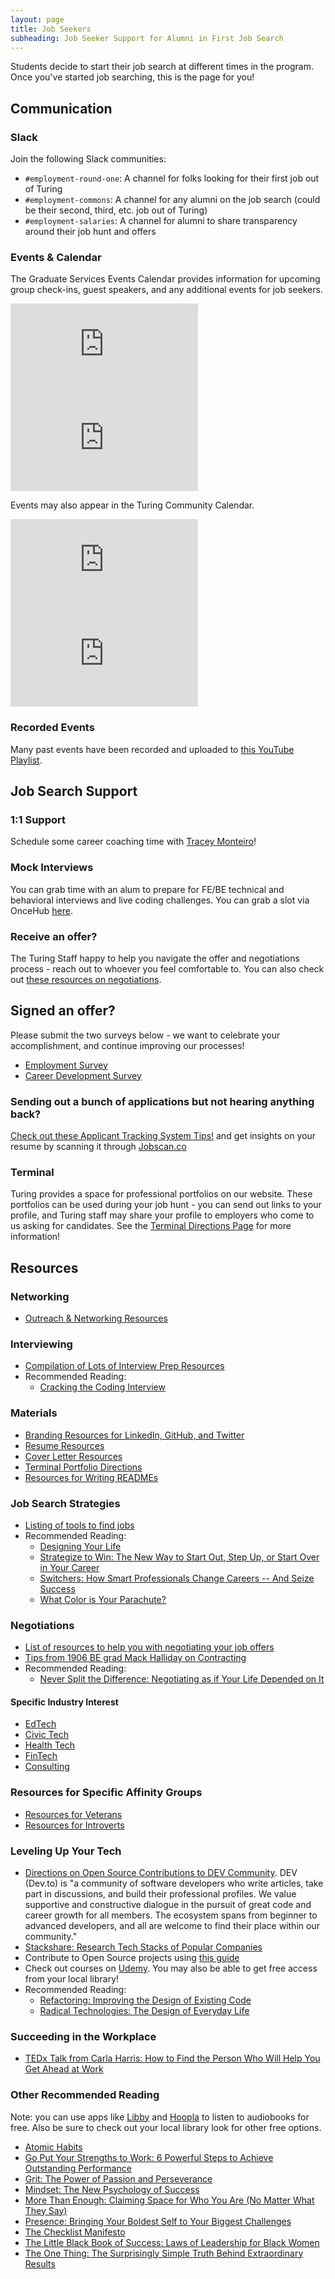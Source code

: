```yaml
---
layout: page
title: Job Seekers
subheading: Job Seeker Support for Alumni in First Job Search
---
```


Students decide to start their job search at different times in the program. Once you've started job searching, this is the page for you! 

## Communication

### Slack
Join  the following Slack communities:
- `#employment-round-one`: A channel for folks looking for their first job out of Turing
- `#employment-commons`: A channel for any alumni on the job search (could be their second, third, etc. job out of Turing)
- `#employment-salaries`: A channel for alumni to share transparency around their job hunt and offers

### Events & Calendar
The Graduate Services Events Calendar provides information for upcoming group check-ins, guest speakers, and any additional events for job seekers. 

<div class="responsive-iframe-container">
  <div class='tablet'>
    <iframe src="https://calendar.google.com/calendar/embed?src=casimircreative.com_1ljkgo2l95s8f2p1jpi6shq678%40group.calendar.google.com&ctz=America%2FDenver&amp;mode=week" style="border-width:0" frameborder="0" scrolling="no"></iframe>
  </div>
  <div class='desktop'>
    <iframe src="https://calendar.google.com/calendar/embed?src=casimircreative.com_1ljkgo2l95s8f2p1jpi6shq678%40group.calendar.google.com&ctz=America%2FDenver&amp;mode=week" style="border-width:0" frameborder="0" scrolling="no"></iframe>
  </div>
</div>

Events may also appear in the Turing Community Calendar.

<div class="responsive-iframe-container">
  <div class='tablet'>
    <iframe src="https://calendar.google.com/calendar/embed?showTitle=0&amp;showPrint=0&amp;showCalendars=0&amp;mode=AGENDA&amp;height=400&amp;wkst=1&amp;bgcolor=%23FFFFFF&amp;src=casimircreative.com_ronr9dk92ndvlhsk03kf8jd2ro%40group.calendar.google.com&amp;color=%2323164E&amp;ctz=America%2FDenver"
      style="border-width:0" frameborder="0" scrolling="no"></iframe>
  </div>
  <div class='desktop'>
    <iframe src="https://calendar.google.com/calendar/embed?showTitle=0&amp;showNav=1&amp;showDate=0&amp;showPrint=0&amp;showTabs=0&amp;showCalendars=0&amp;showTz=0&amp;mode=WEEK&amp;height=400&amp;wkst=1&amp;bgcolor=%23FFFFFF&amp;src=casimircreative.com_ronr9dk92ndvlhsk03kf8jd2ro%40group.calendar.google.com&amp;color=%2323164E&amp;ctz=America%2FDenver"
      style="border-width:0" frameborder="0" scrolling="no"></iframe>
  </div>
</div>

### Recorded Events
Many past events have been recorded and uploaded to [this YouTube Playlist](https://www.youtube.com/playlist?list=PL1Y67f0xPzdOmktyQlnqVEIRpbTx_apNm). 


## Job Search Support

### 1:1 Support
Schedule some career coaching time with [Tracey Monteiro](https://go.oncehub.com/TraceyMonteiro1)!

### Mock Interviews
You can grab time with an alum to prepare for FE/BE technical and behavioral interviews and live coding challenges. You can grab a slot via OnceHub [here](https://go.oncehub.com/turingmockinterviews).

### Receive an offer? 
The Turing Staff happy to help you navigate the offer and negotiations process - reach out to whoever you feel comfortable to. You can also check out [these resources on negotiations](./resources/negotiations.md).

## Signed an offer?
Please submit the two surveys below - we want to celebrate your accomplishment, and continue improving our processes!
* [Employment Survey](https://airtable.com/apppt3xpmBOn5AwVY/shrPoZOiVZuRH9wJf)
* [Career Development Survey](https://airtable.com/apppt3xpmBOn5AwVY/shrCZs7Nbj043sbYE)  

### Sending out a bunch of applications but not hearing anything back? 
[Check out these Applicant Tracking System Tips!](https://www.jobscan.co/applicant-tracking-systems) and get insights on your resume by scanning it through [Jobscan.co](https://www.jobscan.co)

### Terminal
Turing provides a space for professional portfolios on our website. These portfolios can be used during your job hunt - you can send out links to your profile, and Turing staff may share your profile to employers who come to us asking for candidates.  See the [Terminal Directions Page](./resources/terminal_directions.md) for more information!

## Resources

### Networking 
* [Outreach & Networking Resources](./resources/outreach_networking_resources.md)

### Interviewing
* [Compilation of Lots of Interview Prep Resources](./resources/interview_prep_resources.md)
* Recommended Reading:
   * [Cracking the Coding Interview](https://bookshop.org/books/cracking-the-coding-interview-189-programming-questions-and-solutions/9780984782857)

### Materials
* [Branding Resources for LinkedIn, GitHub, and Twitter](./resources/branding_resources.md)
* [Resume Resources](./resources/resume_resources.md)
* [Cover Letter Resources](./resources/cover_letter_resources)
* [Terminal Portfolio Directions](./resources/terminal_directions)
* [Resources for Writing READMEs](./resources/readme_resources)

### Job Search Strategies
* [Listing of tools to find jobs](./resources/finding_opportunities)
* Recommended Reading:
   * [Designing Your Life](https://bookshop.org/books/designing-your-life-how-to-build-a-well-lived-joyful-life/9781101875322)
   * [Strategize to Win: The New Way to Start Out, Step Up, or Start Over in Your Career](https://bookshop.org/books/strategize-to-win-the-new-way-to-start-out-step-up-or-start-over-in-your-career/9781594633058)
   * [Switchers: How Smart Professionals Change Careers -- And Seize Success](https://bookshop.org/books/switchers-how-smart-professionals-change-careers-and-seize-success/9780814439630)
   * [What Color is Your Parachute?](https://bookshop.org/books/what-color-is-your-parachute-2020-a-practical-manual-for-job-hunters-and-career-changers-revised/9781984856562)

### Negotiations
* [List of resources to help you with negotiating your job offers](./resources/negotiations)
* [Tips from 1906 BE grad Mack Halliday on Contracting](https://docs.google.com/document/d/1uq7N9DsqIEabHe19RGhKQ17yciKuZdZ7QYtOsLMqJiI/edit?usp=sharing)
* Recommended Reading:
   * [Never Split the Difference: Negotiating as if Your Life Depended on It](https://bookshop.org/books/never-split-the-difference-negotiating-as-if-your-life-depended-on-it/9780062407801)

#### Specific Industry Interest
* [EdTech](./resources/edtech_resources)
* [Civic Tech](./resources/civic_tech_resources)
* [Health Tech](./resources/health_tech_resources)
* [FinTech](./resources/fintech_resources)
* [Consulting](./resources/consulting_resources)

### Resources for Specific Affinity Groups
* [Resources for Veterans](./resources/veteran_resources)
* [Resources for Introverts](./resources/introversion_resources)

### Leveling Up Your Tech
* [Directions on Open Source Contributions to DEV Community](https://github.com/forem/forem). DEV (Dev.to) is "a community of software developers who write articles, take part in discussions, and build their professional profiles. We value supportive and constructive dialogue in the pursuit of great code and career growth for all members. The ecosystem spans from beginner to advanced developers, and all are welcome to find their place within our community."
* [Stackshare: Research Tech Stacks of Popular Companies](https://stackshare.io/stacks)
* Contribute to Open Source projects using [this guide](https://opensource.guide/)
* Check out courses on [Udemy](https://www.udemy.com/). You may also be able to get free access from your local library! 
* Recommended Reading:
   * [Refactoring: Improving the Design of Existing Code](https://bookshop.org/books/refactoring-improving-the-design-of-existing-code/9780134757599)
   * [Radical Technologies: The Design of Everyday Life](https://www.versobooks.com/books/2742-radical-technologies)

### Succeeding in the Workplace
* [TEDx Talk from Carla Harris: How to Find the Person Who Will Help You Get Ahead at Work](https://www.leadingauthorities.com/speakers/video/carla-harris-how-find-person-who-will-help-you-get-ahead-work-tedx)

### Other Recommended Reading
Note: you can use apps like [Libby](https://www.overdrive.com/apps/libby/) and [Hoopla](https://www.hoopladigital.com/) to listen to audiobooks for free. Also be sure to check out your local library look for other free options. 

* [Atomic Habits](https://bookshop.org/books/atomic-habits-an-easy-proven-way-to-build-good-habits-break-bad-ones/9780735211292)
* [Go Put Your Strengths to Work: 6 Powerful Steps to Achieve Outstanding Performance](https://bookshop.org/books/go-put-your-strengths-to-work-6-powerful-steps-to-achieve-outstanding-performance/9780743261685)
* [Grit: The Power of Passion and Perseverance](https://bookshop.org/books/grit-the-power-of-passion-and-perseverance/9781501111112)
* [Mindset: The New Psychology of Success](https://bookshop.org/books/mindset-the-new-psychology-of-success/9780345472328)
* [More Than Enough: Claiming Space for Who You Are (No Matter What They Say)](https://bookshop.org/books/more-than-enough-claiming-space-for-who-you-are-no-matter-what-they-say/9780525561583)
* [Presence: Bringing Your Boldest Self to Your Biggest Challenges](https://bookshop.org/books/presence-bringing-your-boldest-self-to-your-biggest-challenges/9780316256582)
* [The Checklist Manifesto](https://bookshop.org/books/the-checklist-manifesto-how-to-get-things-right/9780312430009)
* [The Little Black Book of Success: Laws of Leadership for Black Women](https://bookshop.org/books/the-little-black-book-of-success-laws-of-leadership-for-black-women/9780345518484)
* [The One Thing: The Surprisingly Simple Truth Behind Extraordinary Results](https://bookshop.org/books/the-one-thing-the-surprisingly-simple-truth-behind-extraordinary-results/9781885167774)